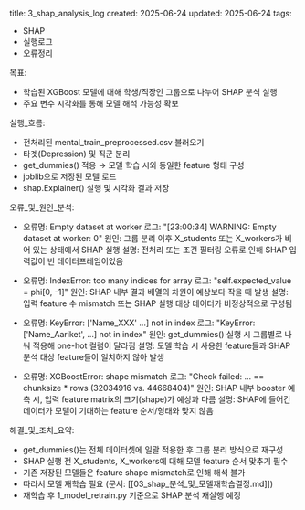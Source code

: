 title: 3_shap_analysis_log
created: 2025-06-24
updated: 2025-06-24
tags:
  - SHAP
  - 실행로그
  - 오류정리

목표:
  - 학습된 XGBoost 모델에 대해 학생/직장인 그룹으로 나누어 SHAP 분석 실행
  - 주요 변수 시각화를 통해 모델 해석 가능성 확보

실행_흐름:
  - 전처리된 mental_train_preprocessed.csv 불러오기
  - 타겟(Depression) 및 직군 분리
  - get_dummies() 적용 → 모델 학습 시와 동일한 feature 형태 구성
  - joblib으로 저장된 모델 로드
  - shap.Explainer() 실행 및 시각화 결과 저장

오류_및_원인_분석:
  - 오류명: Empty dataset at worker
    로그: "[23:00:34] WARNING: Empty dataset at worker: 0"
    원인: 그룹 분리 이후 X_students 또는 X_workers가 비어 있는 상태에서 SHAP 실행
    설명: 전처리 또는 조건 필터링 오류로 인해 SHAP 입력값이 빈 데이터프레임이었음

  - 오류명: IndexError: too many indices for array
    로그: "self.expected_value = phi[0, -1]"
    원인: SHAP 내부 결과 배열의 차원이 예상보다 작을 때 발생
    설명: 입력 feature 수 mismatch 또는 SHAP 실행 대상 데이터가 비정상적으로 구성됨

  - 오류명: KeyError: ['Name_XXX' ...] not in index
    로그: "KeyError: ['Name_Aariket', ...] not in index"
    원인: get_dummies() 실행 시 그룹별로 나눠 적용해 one-hot 컬럼이 달라짐
    설명: 모델 학습 시 사용한 feature들과 SHAP 분석 대상 feature들이 일치하지 않아 발생

  - 오류명: XGBoostError: shape mismatch
    로그: "Check failed: ... == chunksize * rows (32034916 vs. 44668404)"
    원인: SHAP 내부 booster 예측 시, 입력 feature matrix의 크기(shape)가 예상과 다름
    설명: SHAP에 들어간 데이터가 모델이 기대하는 feature 순서/형태와 맞지 않음

해결_및_조치_요약:
  - get_dummies()는 전체 데이터셋에 일괄 적용한 후 그룹 분리 방식으로 재구성
  - SHAP 실행 전 X_students, X_workers에 대해 모델 feature 순서 맞추기 필수
  - 기존 저장된 모델들은 feature shape mismatch로 인해 해석 불가
  - 따라서 모델 재학습 필요 (문서: [[03_shap_분석_및_모델재학습결정.md]])
  - 재학습 후 1_model_retrain.py 기준으로 SHAP 분석 재실행 예정
